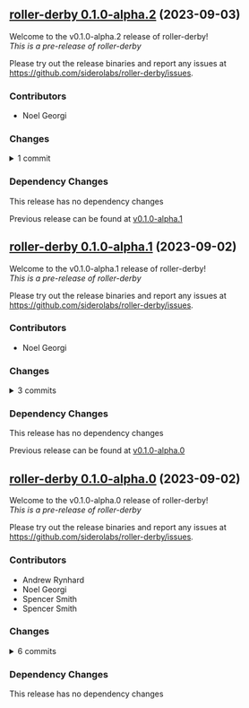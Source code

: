 ## [roller-derby 0.1.0-alpha.2](https://github.com/siderolabs/roller-derby/releases/tag/v0.1.0-alpha.2) (2023-09-03)

Welcome to the v0.1.0-alpha.2 release of roller-derby!  
*This is a pre-release of roller-derby*



Please try out the release binaries and report any issues at
https://github.com/siderolabs/roller-derby/issues.

### Contributors

* Noel Georgi

### Changes
<details><summary>1 commit</summary>
<p>

* [`2e9f6ea`](https://github.com/siderolabs/roller-derby/commit/2e9f6ea969cd8b59520c93891b24796165a85fff) chore: test ci
</p>
</details>

### Dependency Changes

This release has no dependency changes

Previous release can be found at [v0.1.0-alpha.1](https://github.com/siderolabs/roller-derby/releases/tag/v0.1.0-alpha.1)

## [roller-derby 0.1.0-alpha.1](https://github.com/siderolabs/roller-derby/releases/tag/v0.1.0-alpha.1) (2023-09-02)

Welcome to the v0.1.0-alpha.1 release of roller-derby!  
*This is a pre-release of roller-derby*



Please try out the release binaries and report any issues at
https://github.com/siderolabs/roller-derby/issues.

### Contributors

* Noel Georgi

### Changes
<details><summary>3 commits</summary>
<p>

* [`4233dda`](https://github.com/siderolabs/roller-derby/commit/4233ddaf84f3771c537f8e1a1a77a45b99eb3448) chore: revert qemu
* [`533439c`](https://github.com/siderolabs/roller-derby/commit/533439c9eba0afd0e74d2a65bb4370787ea58bc8) chore: add qemu setup
* [`915c7c6`](https://github.com/siderolabs/roller-derby/commit/915c7c6c52497a41e9f1d8223a683e2aaab7a3f2) chore: test ci
</p>
</details>

### Dependency Changes

This release has no dependency changes

Previous release can be found at [v0.1.0-alpha.0](https://github.com/siderolabs/roller-derby/releases/tag/v0.1.0-alpha.0)

## [roller-derby 0.1.0-alpha.0](https://github.com/siderolabs/roller-derby/releases/tag/v0.1.0-alpha.0) (2023-09-02)

Welcome to the v0.1.0-alpha.0 release of roller-derby!  
*This is a pre-release of roller-derby*



Please try out the release binaries and report any issues at
https://github.com/siderolabs/roller-derby/issues.

### Contributors

* Andrew Rynhard
* Noel Georgi
* Spencer Smith
* Spencer Smith

### Changes
<details><summary>6 commits</summary>
<p>

* [`bcc5238`](https://github.com/siderolabs/roller-derby/commit/bcc5238b7b1bea399db51695e48bdb95acf12d3d) chore: test gh actions
* [`3ac3c92`](https://github.com/siderolabs/roller-derby/commit/3ac3c924cb2730c28945d7f99cddb3c26a8812d5) chore: testing
* [`8f31ddf`](https://github.com/siderolabs/roller-derby/commit/8f31ddf7c4eeda366bf782e37418c436b8f5022a) testing
* [`1884e88`](https://github.com/siderolabs/roller-derby/commit/1884e88b3314277d44f2bad40517318f15e6c944) test: test me
* [`5530552`](https://github.com/siderolabs/roller-derby/commit/5530552543ef19ca2db3857c5c7c88b1a6970251) test: test ff merge with bot
* [`ad3ee50`](https://github.com/siderolabs/roller-derby/commit/ad3ee509d92826baa83b38d16bb2a8bb21631d45) Initial commit
</p>
</details>

### Dependency Changes

This release has no dependency changes

